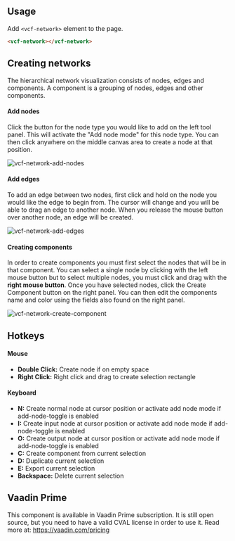 ## Usage

Add `<vcf-network>` element to the page.

```html
<vcf-network></vcf-network>
```

## Creating networks

The hierarchical network visualization consists of nodes, edges and components. A component is a grouping of nodes, edges and other components.

#### Add nodes

Click the button for the node type you would like to add on the left tool panel. This will activate the "Add node mode" for this node type. You can then click anywhere on the middle canvas area to create a node at that position.

![vcf-network-add-nodes](https://user-images.githubusercontent.com/3392815/63554015-e744bb00-c544-11e9-8d8f-e24811eccc9d.gif)

#### Add edges

To add an edge between two nodes, first click and hold on the node you would like the edge to begin from. The cursor will change and you will be able to drag an edge to another node. When you release the mouse button over another node, an edge will be created.

![vcf-network-add-edges](https://user-images.githubusercontent.com/3392815/63554051-02172f80-c545-11e9-9ac5-3a48a2a70424.gif)

#### Creating components

In order to create components you must first select the nodes that will be in that component. You can select a single node by clicking with the left mouse button but to select multiple nodes, you must click and drag with the **right mouse button**. Once you have selected nodes, click the Create Component button on the right panel. You can then edit the components name and color using the fields also found on the right panel.

![vcf-network-create-component](https://user-images.githubusercontent.com/3392815/63554069-12c7a580-c545-11e9-928d-e769ef192afb.gif)

## Hotkeys

#### Mouse
- **Double Click:** Create node if on empty space
- **Right Click:** Right click and drag to create selection rectangle

#### Keyboard
- **N:** Create normal node at cursor position or activate add node mode if add-node-toggle is enabled
- **I:** Create input node at cursor position or activate add node mode if add-node-toggle is enabled
- **O:** Create output node at cursor position or activate add node mode if add-node-toggle is enabled
- **C:** Create component from current selection
- **D:** Duplicate current selection
- **E:** Export current selection
- **Backspace:** Delete current selection


## Vaadin Prime
This component is available in Vaadin Prime subscription. It is still open source, but you need to have a valid CVAL license in order to use it. Read more at: https://vaadin.com/pricing
